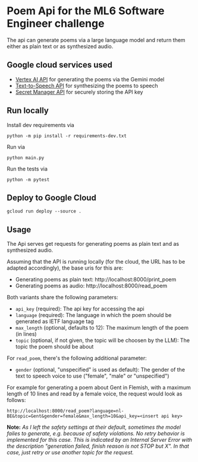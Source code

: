 # Poem Api for the ML6 Software Engineer challenge

The api can generate poems via a large language model and return them either as plain text or as synthesized audio.

## Google cloud services used

* [Vertex AI API](https://cloud.google.com/vertex-ai/?hl=en) for generating the poems via the Gemini model
* [Text-to-Speech API](https://cloud.google.com/text-to-speech/?hl=en) for synthesizing the poems to speech
* [Secret Manager API](https://cloud.google.com/security/products/secret-manager) for securely storing the API key

## Run locally

Install dev requirements via 

    python -m pip install -r requirements-dev.txt

Run via 
    
    python main.py

Run the tests via 

    python -m pytest

## Deploy to Google Cloud

    gcloud run deploy --source .

## Usage

The Api serves get requests for generating poems as plain text and as synthesized audio. 

Assuming that the API is running locally (for the cloud, the URL has to be adapted accordingly), the base uris for this are:

* Generating poems as plain text: http://localhost:8000/print_poem
* Generating poems as audio: http://localhost:8000/read_poem

Both variants share the following parameters:

* `api_key` (required): The api key for accessing the api 
* `language` (required): The language in which the poem should be generated as IETF language tag
* `max_length` (optional, defaults to 12): The maximum length of the poem (in lines)
* `topic` (optional, if not given, the topic will be choosen by the LLM): The topic the poem should be about

For `read_poem`, there's the following additional parameter:

* `gender` (optional, "unspecified" is used as default): The gender of the text to speech voice to use ("female", "male" or "unspecified")

For example for generating a poem about Gent in Flemish, with a maximum length of 10 lines and read by a female voice, the request would look as follows:

    http://localhost:8000/read_poem?language=nl-BE&topic=Gent&gender=female&max_length=10&api_key=<insert api key>

**Note:** *As I left the safety settings at their default, sometimes the model failes to generate, e.g. because of safety violations. No retry behavior is implemented for this case. This is indicated by an Internal Server Error with the description "generation failed, finish reason is not STOP but X". In that case, just retry or use another topic for the request.*   


